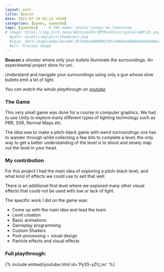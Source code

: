 ```yaml
---
layout: post
title: Beacon
date: 2021-07-10 01:12 +0100
categories: [Games, GameJam]
tags: [gamedev]     # TAG names should always be lowercase
# image: https://img.itch.zone/aW1nLzg1OTc5MTMucG5n/original/qBYs2L.png
  #path: assets\img\pics\thumbnail.png
  #lqip: data:image/webp;base64,UklGRpoAAABXRUJQVlA4WAoAAAAQAAAADwAABwAAQUxQSDIAAAARL0AmbZurmr57yyIiqE8oiG0bejIYEQTgqiDA9vqnsUSI6H+oAERp2HZ65qP/VIAWAFZQOCBCAAAA8AEAnQEqEAAIAAVAfCWkAALp8sF8rgRgAP7o9FDvMCkMde9PK7euH5M1m6VWoDXf2FkP3BqV0ZYbO6NA/VFIAAAA
  #alt: Preview Image
---
```

<!-- [![Itch](https://www.google.com/s2/favicons?domain=https://itch.io&sz=64)](https://bahble.itch.io/push-the-pull) -->

**Beacon**
a shooter where only your bullets illuminate the surroundings. An experimental project done for uni. 
<!-- #![Pic](https://img.itch.zone/aW1nLzg1OTc5MTMucG5n/original/qBYs2L.png) -->


Understand and navigate your surroundings using only a gun whose slow bullets emit a lot of light.

*You can watch the whole playthrough on [youtube](https://www.youtube.com/watch?v=PyS5-yZU_nc)*

### The Game
This very small game was done for a course in computer graphics. We had to use Unity to explore many different types of lighting technology such as PBR, SSR, Normal Maps etc.

The idea was to make a pitch-black game with weird surroundings one has to wander through while collecting a few bits to complete a level; the only way to get a better understanding of the level is to shoot and slowly map out the level in your head.

### My contribution 
For this project I had the main idea of exploring a pitch-black level, and what kind of effects we could use to sell that well.

There is an additional first level where we explored many other visual effects that could not be used with low or lack of light. 

The specific work I did on the game was:
- Come up with the main idea and lead the team
- Level creation
- Basic animations
- Gameplay programming
- Custom Shaders
- Post-processing + visual design
- Particle effects and visual effects



### Full playthrough:
{% include embed/youtube.html id='PyS5-yZU_nc' %}
